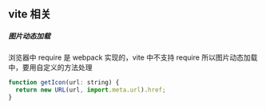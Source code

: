 ## vite 相关
##### 图片动态加载
浏览器中 require 是 webpack 实现的，vite 中不支持 require
所以图片动态加载中，要用自定义的方法处理
```js
function getIcon(url: string) {
  return new URL(url, import.meta.url).href;
}
```
 